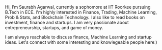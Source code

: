 Hi, I’m Saurabh Agarwal, currently a sophomore at IIT Roorkee pursuing B.Tech in ECE. I'm highly interested in Finance, Trading, Machine Learning, Prob & Stats, and Blockchain Technology.
I also like to read books on investment, finance and startups. I am very passionate about entrepreneurship, startups, and game of money. 

I am always reachable to discuss finance, Machine Learning and startup ideas. Let's connect with some interesting and knowlegeable people here:)

<!---
sagarwal08/sagarwal08 is a ✨ special ✨ repository because its `README.md` (this file) appears on your GitHub profile.
You can click the Preview link to take a look at your changes.
--->
